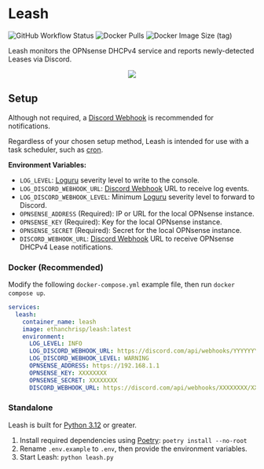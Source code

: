 # Leash

![GitHub Workflow Status](https://img.shields.io/github/actions/workflow/status/EthanC/Leash/ci.yml?branch=main) ![Docker Pulls](https://img.shields.io/docker/pulls/ethanchrisp/leash?label=Docker%20Pulls) ![Docker Image Size (tag)](https://img.shields.io/docker/image-size/ethanchrisp/leash/latest?label=Docker%20Image%20Size)

Leash monitors the OPNsense DHCPv4 service and reports newly-detected Leases via Discord.

<p align="center">
    <img src="https://i.imgur.com/iYiKFBS.png" draggable="false">
</p>

## Setup

Although not required, a [Discord Webhook](https://support.discord.com/hc/en-us/articles/228383668-Intro-to-Webhooks) is recommended for notifications.

Regardless of your chosen setup method, Leash is intended for use with a task scheduler, such as [cron](https://crontab.guru/).

**Environment Variables:**

-   `LOG_LEVEL`: [Loguru](https://loguru.readthedocs.io/en/stable/api/logger.html) severity level to write to the console.
-   `LOG_DISCORD_WEBHOOK_URL`: [Discord Webhook](https://support.discord.com/hc/en-us/articles/228383668-Intro-to-Webhooks) URL to receive log events.
-   `LOG_DISCORD_WEBHOOK_LEVEL`: Minimum [Loguru](https://loguru.readthedocs.io/en/stable/api/logger.html) severity level to forward to Discord.
-   `OPNSENSE_ADDRESS` (Required): IP or URL for the local OPNsense instance.
-   `OPNSENSE_KEY` (Required): Key for the local OPNsense instance.
-   `OPNSENSE_SECRET` (Required): Secret for the local OPNsense instance.
-   `DISCORD_WEBHOOK_URL`: [Discord Webhook](https://support.discord.com/hc/en-us/articles/228383668-Intro-to-Webhooks) URL to receive OPNsense DHCPv4 Lease notifications.

### Docker (Recommended)

Modify the following `docker-compose.yml` example file, then run `docker compose up`.

```yml
services:
  leash:
    container_name: leash
    image: ethanchrisp/leash:latest
    environment:
      LOG_LEVEL: INFO
      LOG_DISCORD_WEBHOOK_URL: https://discord.com/api/webhooks/YYYYYYYY/YYYYYYYY
      LOG_DISCORD_WEBHOOK_LEVEL: WARNING
      OPNSENSE_ADDRESS: https://192.168.1.1
      OPNSENSE_KEY: XXXXXXXX
      OPNSENSE_SECRET: XXXXXXXX
      DISCORD_WEBHOOK_URL: https://discord.com/api/webhooks/XXXXXXXX/XXXXXXXX
```

### Standalone

Leash is built for [Python 3.12](https://www.python.org/) or greater.

1. Install required dependencies using [Poetry](https://python-poetry.org/): `poetry install --no-root`
2. Rename `.env.example` to `.env`, then provide the environment variables.
3. Start Leash: `python leash.py`
